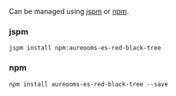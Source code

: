 Can be managed using
[jspm](http://jspm.io)
or [npm](https://github.com/npm/npm).

### jspm
```terminal
jspm install npm:aureooms-es-red-black-tree
```

### npm
```terminal
npm install aureooms-es-red-black-tree --save
```
